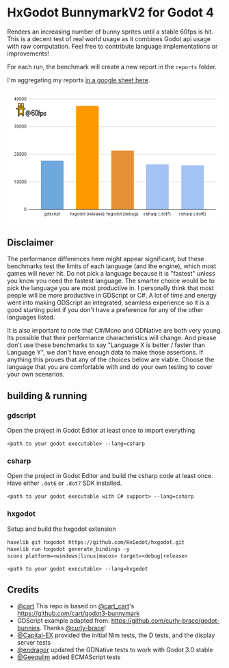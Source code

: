 # HxGodot BunnymarkV2 for Godot 4

Renders an increasing number of bunny sprites until a stable 60fps is hit. This is a decent test of real world usage as it combines Godot api usage with raw computation. Feel free to contribute language implementations or improvements!

For each run, the benchmark will create a new report in the `reports` folder.

I'm aggregating my reports [in a google sheet here](https://docs.google.com/spreadsheets/d/1DnEdHcOCv5znKHPEK5vSRZpaGyOuhUPLuldATTb0484/edit?usp=sharing).

![HxGodot Bunnymark](chart.png)

## Disclaimer

The performance differences here might appear significant, but these benchmarks test the limits of each language (and the engine), which most games will never hit. Do not pick a language because it is "fastest" unless you know you need the fastest language. The smarter choice would be to pick the language you are most productive in. I personally think that most people will be more productive in GDScript or C#. A lot of time and energy went into making GDScript an integrated, seamless experience so it is a good starting point if you don't have a preference for any of the other languages listed.

It is also important to note that C#/Mono and GDNative are both very young. Its possible that their performance characteristics will change. And please don't use these benchmarks to say "Language X is better / faster than Language Y", we don't have enough data to make those assertions. If anything this proves that any of the choices below are viable. Choose the language that you are comfortable with and do your own testing to cover your own scenarios.

## building & running

### gdscript

Open the project in Godot Editor at least once to import everything

```
<path to your godot executable> --lang=csharp
```

### csharp

Open the project in Godot Editor and build the csharp code at least once. Have either `.dot6` or `.dot7` SDK installed.

```
<path to your godot executable with C# support> --lang=csharp
```

### hxgodot

Setup and build the hxgodot extension
```
haxelib git hxgodot https://github.com/HxGodot/hxgodot.git
haxelib run hxgodot generate_bindings -y
scons platform=<windows|linux|macos> target=<debug|release>
```

```
<path to your godot executable> --lang=hxgodot
```


## Credits

* [@cart](https://github.com/cart) This repo is based on [@cart_cart](https://twitter.com/cart_cart)'s https://github.com/cart/godot3-bunnymark
* GDScript example adapted from: https://github.com/curly-brace/godot-bunnies.  Thanks [@curly-brace](https://github.com/curly-brace)!
* [@Capital-EX](https://github.com/Capital-EX) provided the initial Nim tests, the D tests, and the display server tests
* [@endragor](https://github.com/endragor) updated the GDNative tests to work with Godot 3.0 stable
* [@Geequlim](https://github.com/Geequlim) added ECMAScript tests
